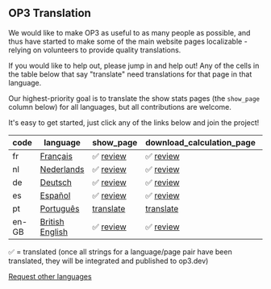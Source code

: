 ## OP3 Translation

We would like to make OP3 as useful to as many people as possible, and thus have started to make some of the main website pages localizable - relying on volunteers to provide quality translations.

If you would like to help out, please jump in and help out!  Any of the cells in the table below that say "translate" need translations for that page in that language.

Our highest-priority goal is to translate the show stats pages (the `show_page` column below) for all languages, but all contributions are welcome.

It's easy to get started, just click any of the links below and join the project!

| code | language | show_page | download_calculation_page | home_page | setup_page |
| --- | --- | --- | --- | --- | --- |
| fr | [Français](https://app.transifex.com/op3/op3/translate/#fr/) | ✅ [review](https://app.transifex.com/op3/op3/translate/#fr/show_page) | ✅ [review](https://app.transifex.com/op3/op3/translate/#fr/download_calculation_page) | ✅ [review](https://app.transifex.com/op3/op3/translate/#fr/home_page) | ✅ [review](https://app.transifex.com/op3/op3/translate/#fr/setup_page) |
| nl | [Nederlands](https://app.transifex.com/op3/op3/translate/#nl/) | ✅ [review](https://app.transifex.com/op3/op3/translate/#nl/show_page) | ✅ [review](https://app.transifex.com/op3/op3/translate/#nl/download_calculation_page) | ✅ [review](https://app.transifex.com/op3/op3/translate/#nl/home_page) | ✅ [review](https://app.transifex.com/op3/op3/translate/#nl/setup_page) |
| de | [Deutsch](https://app.transifex.com/op3/op3/translate/#de/) | ✅ [review](https://app.transifex.com/op3/op3/translate/#de/show_page) | ✅ [review](https://app.transifex.com/op3/op3/translate/#de/download_calculation_page) | ✅ [review](https://app.transifex.com/op3/op3/translate/#de/home_page) | ✅ [review](https://app.transifex.com/op3/op3/translate/#de/setup_page) |
| es | [Español](https://app.transifex.com/op3/op3/translate/#es/) | ✅ [review](https://app.transifex.com/op3/op3/translate/#es/show_page) | ✅ [review](https://app.transifex.com/op3/op3/translate/#es/download_calculation_page) | ✅ [review](https://app.transifex.com/op3/op3/translate/#es/home_page) | ✅ [review](https://app.transifex.com/op3/op3/translate/#es/setup_page) |
| pt | [Português](https://app.transifex.com/op3/op3/translate/#pt/) | [translate](https://app.transifex.com/op3/op3/translate/#pt/show_page) | [translate](https://app.transifex.com/op3/op3/translate/#pt/download_calculation_page) | [translate](https://app.transifex.com/op3/op3/translate/#pt/home_page) | [translate](https://app.transifex.com/op3/op3/translate/#pt/setup_page) |
| en-GB | [British English](https://app.transifex.com/op3/op3/translate/#en_GB/) | ✅ [review](https://app.transifex.com/op3/op3/translate/#en_GB/show_page) | ✅ [review](https://app.transifex.com/op3/op3/translate/#en_GB/download_calculation_page) | ✅ [review](https://app.transifex.com/op3/op3/translate/#en_GB/home_page) | ✅ [review](https://app.transifex.com/op3/op3/translate/#en_GB/setup_page) |

✅ = translated (once all strings for a language/page pair have been translated, they will be integrated and published to op3.dev)

[Request other languages](https://explore.transifex.com/op3/op3/)


